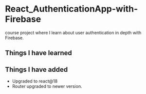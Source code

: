 # React_AuthenticationApp-with-Firebase

course project where I learn about user authentication in depth with Firebase.

## Things I have learned


## Things I have added

- Upgraded to react@18
- Router upgraded to newer version.
